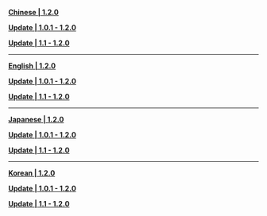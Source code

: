**[Chinese | 1.2.0]()**

**[Update | 1.0.1 - 1.2.0](https://autopatchos.zenlesszonezero.com/pclauncher/nap_global/audio_zh-cn_1.0.1_1.2.0_hdiff_CPiCvhXUSvsKhMZh.zip)**

**[Update | 1.1 - 1.2.0](https://autopatchos.zenlesszonezero.com/pclauncher/nap_global/audio_zh-cn_1.1.0_1.2.0_hdiff_YTqXqghTgHPHHmpD.zip)**

---

**[English | 1.2.0]()**

**[Update | 1.0.1 - 1.2.0](https://autopatchos.zenlesszonezero.com/pclauncher/nap_global/audio_en-us_1.0.1_1.2.0_hdiff_PKLFCAnFmtedQpMM.zip)**

**[Update | 1.1 - 1.2.0](https://autopatchos.zenlesszonezero.com/pclauncher/nap_global/audio_en-us_1.1.0_1.2.0_hdiff_BexoNKEvjSgpiKld.zip)**

---

**[Japanese | 1.2.0]()**

**[Update | 1.0.1 - 1.2.0](https://autopatchos.zenlesszonezero.com/pclauncher/nap_global/audio_ja-jp_1.0.1_1.2.0_hdiff_tWhjsMVKuZfBMNzr.zip)**

**[Update | 1.1 - 1.2.0](https://autopatchos.zenlesszonezero.com/pclauncher/nap_global/audio_ja-jp_1.1.0_1.2.0_hdiff_sVNloHjmagFpzjdc.zip)**

---

**[Korean | 1.2.0]()**

**[Update | 1.0.1 - 1.2.0](https://autopatchos.zenlesszonezero.com/pclauncher/nap_global/audio_ko-kr_1.0.1_1.2.0_hdiff_MccCJwOABnCGSXKO.zip)**

**[Update | 1.1 - 1.2.0](https://autopatchos.zenlesszonezero.com/pclauncher/nap_global/audio_ko-kr_1.1.0_1.2.0_hdiff_dyfFTMIaadTHwqxY.zip)**